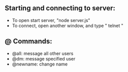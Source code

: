 ## Starting and connecting to server:
  * To open start server, "node server.js"
  * To connect, open another window, and type " telnet <ip address> <PORT>"

## @ Commands:
  * @all: message all other users
  * @dm: message specified user
  * @newname:  change name
